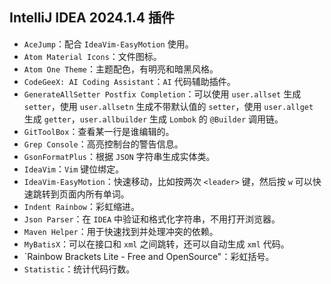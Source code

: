 ## IntelliJ IDEA 2024.1.4 插件

- `AceJump`：配合 `IdeaVim-EasyMotion` 使用。
- `Atom Material Icons`：文件图标。
- `Atom One Theme`：主题配色，有明亮和暗黑风格。
- `CodeGeeX: AI Coding Assistant`：`AI` 代码辅助插件。
- `GenerateAllSetter Postfix Completion`：可以使用 `user.allset` 生成 `setter`，使用 `user.allsetn` 生成不带默认值的 `setter`，使用 `user.allget` 生成 `getter`，`user.allbuilder` 生成 `Lombok` 的 `@Builder` 调用链。
- `GitToolBox`：查看某一行是谁编辑的。
- `Grep Console`：高亮控制台的警告信息。
- `GsonFormatPlus`：根据 `JSON` 字符串生成实体类。
- `IdeaVim`：`Vim` 键位绑定。
- `IdeaVim-EasyMotion`：快速移动，比如按两次 `<leader>` 键，然后按 `w` 可以快速跳转到页面内所有单词。
- `Indent Rainbow`：彩虹缩进。
- `Json Parser`：在 `IDEA` 中验证和格式化字符串，不用打开浏览器。
- `Maven Helper`：用于快速找到并处理冲突的依赖。
- `MyBatisX`：可以在接口和 `xml` 之间跳转，还可以自动生成 `xml` 代码。
- `Rainbow Brackets Lite - Free and OpenSource"：彩虹括号。
- `Statistic`：统计代码行数。
